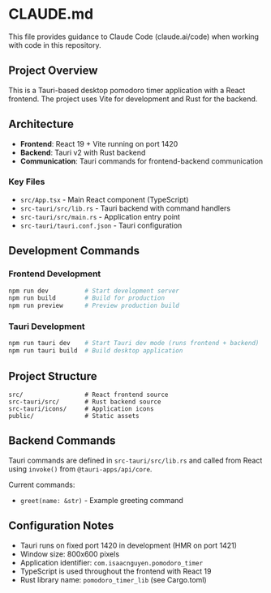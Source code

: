 # CLAUDE.md

This file provides guidance to Claude Code (claude.ai/code) when working with code in this repository.

## Project Overview
This is a Tauri-based desktop pomodoro timer application with a React frontend. The project uses Vite for development and Rust for the backend.

## Architecture
- **Frontend**: React 19 + Vite running on port 1420
- **Backend**: Tauri v2 with Rust backend
- **Communication**: Tauri commands for frontend-backend communication

### Key Files
- `src/App.tsx` - Main React component (TypeScript)
- `src-tauri/src/lib.rs` - Tauri backend with command handlers
- `src-tauri/src/main.rs` - Application entry point
- `src-tauri/tauri.conf.json` - Tauri configuration

## Development Commands

### Frontend Development
```bash
npm run dev          # Start development server
npm run build        # Build for production
npm run preview      # Preview production build
```

### Tauri Development
```bash
npm run tauri dev    # Start Tauri dev mode (runs frontend + backend)
npm run tauri build  # Build desktop application
```

## Project Structure
```
src/                 # React frontend source
src-tauri/src/       # Rust backend source
src-tauri/icons/     # Application icons
public/              # Static assets
```

## Backend Commands
Tauri commands are defined in `src-tauri/src/lib.rs` and called from React using `invoke()` from `@tauri-apps/api/core`.

Current commands:
- `greet(name: &str)` - Example greeting command

## Configuration Notes
- Tauri runs on fixed port 1420 in development (HMR on port 1421)
- Window size: 800x600 pixels
- Application identifier: `com.isaacnguyen.pomodoro_timer`
- TypeScript is used throughout the frontend with React 19
- Rust library name: `pomodoro_timer_lib` (see Cargo.toml)